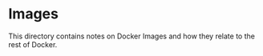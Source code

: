 # Images

This directory contains notes on Docker Images and how they relate to the rest of Docker.

